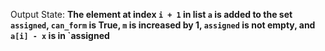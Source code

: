 Output State: **The element at index `i + 1` in list `a` is added to the set `assigned`, `can_form` is True, `m` is increased by 1, `assigned` is not empty, and `a[i] - x` is in `assigned**
